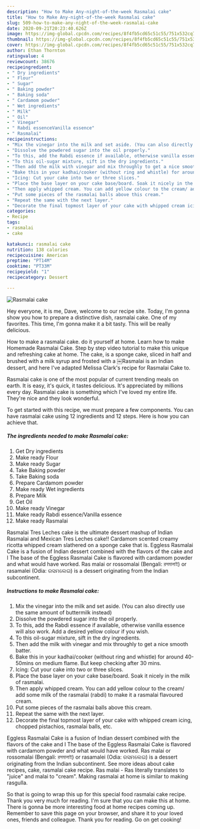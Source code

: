 ```yaml
---
description: "How to Make Any-night-of-the-week Rasmalai cake"
title: "How to Make Any-night-of-the-week Rasmalai cake"
slug: 509-how-to-make-any-night-of-the-week-rasmalai-cake
date: 2020-09-21T20:23:40.626Z
image: https://img-global.cpcdn.com/recipes/8f4fb5cd65c51c55/751x532cq70/rasmalai-cake-recipe-main-photo.jpg
thumbnail: https://img-global.cpcdn.com/recipes/8f4fb5cd65c51c55/751x532cq70/rasmalai-cake-recipe-main-photo.jpg
cover: https://img-global.cpcdn.com/recipes/8f4fb5cd65c51c55/751x532cq70/rasmalai-cake-recipe-main-photo.jpg
author: Ethan Thornton
ratingvalue: 4
reviewcount: 38676
recipeingredient:
- " Dry ingredients"
- " Flour"
- " Sugar"
- " Baking powder"
- " Baking soda"
- " Cardamom powder"
- " Wet ingredients"
- " Milk"
- " Oil"
- " Vinegar"
- " Rabdi essenceVanilla essence"
- " Rasmalai"
recipeinstructions:
- "Mix the vinegar into the milk and set aside. (You can also directly use the same amount of buttermilk instead)"
- "Dissolve the powdered sugar into the oil properly."
- "To this, add the Rabdi essence if available, otherwise vanilla essence will also work. Add a desired yellow colour if you wish."
- "To this oil-sugar mixture, sift in the dry ingredients."
- "Then add the milk with vinegar and mix throughly to get a nice smooth batter."
- "Bake this in your kadhai/cooker (without ring and whistle) for around 40-50mins on medium flame. But keep checking after 30 mins."
- "Icing: Cut your cake into two or three slices."
- "Place the base layer on your cake base/board. Soak it nicely in the milk of rasmalai."
- "Then apply whipped cream. You can add yellow colour to the cream/ add some milk of the rasmalai (rabdi) to make it a rasmalai flavoured cream."
- "Put some pieces of the rasmalai balls above this cream."
- "Repeat the same with the next layer."
- "Decorate the final topmost layer of your cake with whipped cream icing, chopped pistachios, rasmalai balls, etc."
categories:
- Recipe
tags:
- rasmalai
- cake

katakunci: rasmalai cake 
nutrition: 138 calories
recipecuisine: American
preptime: "PT14M"
cooktime: "PT33M"
recipeyield: "1"
recipecategory: Dessert

---
```



![Rasmalai cake](https://img-global.cpcdn.com/recipes/8f4fb5cd65c51c55/751x532cq70/rasmalai-cake-recipe-main-photo.jpg)

Hey everyone, it is me, Dave, welcome to our recipe site. Today, I'm gonna show you how to prepare a distinctive dish, rasmalai cake. One of my favorites. This time, I'm gonna make it a bit tasty. This will be really delicious.

How to make a rasmalai cake. do it yourself at home. Learn how to make Homemade Rasmalai Cake. Step by step video tutorial to make this unique and refreshing cake at home. The cake, is a sponge cake, sliced in half and brushed with a milk syrup and frosted with a ￼Rasmalai is an Indian dessert, and here I&#39;ve adapted Melissa Clark&#39;s recipe for Rasmalai Cake to.

Rasmalai cake is one of the most popular of current trending meals on earth. It is easy, it's quick, it tastes delicious. It's appreciated by millions every day. Rasmalai cake is something which I've loved my entire life. They're nice and they look wonderful.


To get started with this recipe, we must prepare a few components. You can have rasmalai cake using 12 ingredients and 12 steps. Here is how you can achieve that.

<!--inarticleads1-->

##### The ingredients needed to make Rasmalai cake:

1. Get  Dry ingredients
1. Make ready  Flour
1. Make ready  Sugar
1. Take  Baking powder
1. Take  Baking soda
1. Prepare  Cardamom powder
1. Make ready  Wet ingredients
1. Prepare  Milk
1. Get  Oil
1. Make ready  Vinegar
1. Make ready  Rabdi essence/Vanilla essence
1. Make ready  Rasmalai


Rasmalai Tres Leches cake is the ultimate dessert mashup of Indian Rasmalai and Mexican Tres Leches cake!! Cardamom scented creamy ricotta whipped cream slathered on a sponge cake that is. Eggless Rasmalai Cake is a fusion of Indian dessert combined with the flavors of the cake and I The base of the Eggless Rasmalai Cake is flavored with cardamom powder and what would have worked. Ras malai or rossomalai (Bengali: রসমালাই) or rasamalei (Odia: ରସମଲେଇ) is a dessert originating from the Indian subcontinent. 

<!--inarticleads2-->

##### Instructions to make Rasmalai cake:

1. Mix the vinegar into the milk and set aside. (You can also directly use the same amount of buttermilk instead)
1. Dissolve the powdered sugar into the oil properly.
1. To this, add the Rabdi essence if available, otherwise vanilla essence will also work. Add a desired yellow colour if you wish.
1. To this oil-sugar mixture, sift in the dry ingredients.
1. Then add the milk with vinegar and mix throughly to get a nice smooth batter.
1. Bake this in your kadhai/cooker (without ring and whistle) for around 40-50mins on medium flame. But keep checking after 30 mins.
1. Icing: Cut your cake into two or three slices.
1. Place the base layer on your cake base/board. Soak it nicely in the milk of rasmalai.
1. Then apply whipped cream. You can add yellow colour to the cream/ add some milk of the rasmalai (rabdi) to make it a rasmalai flavoured cream.
1. Put some pieces of the rasmalai balls above this cream.
1. Repeat the same with the next layer.
1. Decorate the final topmost layer of your cake with whipped cream icing, chopped pistachios, rasmalai balls, etc.


Eggless Rasmalai Cake is a fusion of Indian dessert combined with the flavors of the cake and I The base of the Eggless Rasmalai Cake is flavored with cardamom powder and what would have worked. Ras malai or rossomalai (Bengali: রসমালাই) or rasamalei (Odia: ରସମଲେଇ) is a dessert originating from the Indian subcontinent. See more ideas about cake recipes, cake, rasmalai cake recipe. Ras malai - Ras literally translates to &#34;juice&#34; and malai to &#34;cream&#34;. Making rasmalai at home is similar to making rasgulla. 

So that is going to wrap this up for this special food rasmalai cake recipe. Thank you very much for reading. I'm sure that you can make this at home. There is gonna be more interesting food at home recipes coming up. Remember to save this page on your browser, and share it to your loved ones, friends and colleague. Thank you for reading. Go on get cooking!
